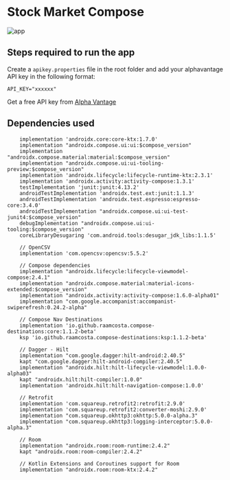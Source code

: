 # Stock Market Compose

![app](https://user-images.githubusercontent.com/15269393/163015358-c9cfcce1-547c-41a7-8a6d-8fe2d201632c.gif)

## Steps required to run the app
Create a `apikey.properties` file in the root folder and add your alphavantage API key in the following format:

`API_KEY="xxxxxx"`


Get a free API key from [Alpha Vantage](https://www.alphavantage.co/support/#api-key)

## Dependencies used
```
    implementation 'androidx.core:core-ktx:1.7.0'
    implementation "androidx.compose.ui:ui:$compose_version"
    implementation "androidx.compose.material:material:$compose_version"
    implementation "androidx.compose.ui:ui-tooling-preview:$compose_version"
    implementation 'androidx.lifecycle:lifecycle-runtime-ktx:2.3.1'
    implementation 'androidx.activity:activity-compose:1.3.1'
    testImplementation 'junit:junit:4.13.2'
    androidTestImplementation 'androidx.test.ext:junit:1.1.3'
    androidTestImplementation 'androidx.test.espresso:espresso-core:3.4.0'
    androidTestImplementation "androidx.compose.ui:ui-test-junit4:$compose_version"
    debugImplementation "androidx.compose.ui:ui-tooling:$compose_version"
    coreLibraryDesugaring 'com.android.tools:desugar_jdk_libs:1.1.5'

    // OpenCSV
    implementation 'com.opencsv:opencsv:5.5.2'

    // Compose dependencies
    implementation "androidx.lifecycle:lifecycle-viewmodel-compose:2.4.1"
    implementation "androidx.compose.material:material-icons-extended:$compose_version"
    implementation "androidx.activity:activity-compose:1.6.0-alpha01"
    implementation "com.google.accompanist:accompanist-swiperefresh:0.24.2-alpha"

    // Compose Nav Destinations
    implementation 'io.github.raamcosta.compose-destinations:core:1.1.2-beta'
    ksp 'io.github.raamcosta.compose-destinations:ksp:1.1.2-beta'

    // Dagger - Hilt
    implementation "com.google.dagger:hilt-android:2.40.5"
    kapt "com.google.dagger:hilt-android-compiler:2.40.5"
    implementation "androidx.hilt:hilt-lifecycle-viewmodel:1.0.0-alpha03"
    kapt "androidx.hilt:hilt-compiler:1.0.0"
    implementation 'androidx.hilt:hilt-navigation-compose:1.0.0'

    // Retrofit
    implementation 'com.squareup.retrofit2:retrofit:2.9.0'
    implementation 'com.squareup.retrofit2:converter-moshi:2.9.0'
    implementation "com.squareup.okhttp3:okhttp:5.0.0-alpha.3"
    implementation "com.squareup.okhttp3:logging-interceptor:5.0.0-alpha.3"

    // Room
    implementation "androidx.room:room-runtime:2.4.2"
    kapt "androidx.room:room-compiler:2.4.2"

    // Kotlin Extensions and Coroutines support for Room
    implementation "androidx.room:room-ktx:2.4.2"
```
